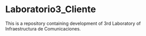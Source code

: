 # Laboratorio3_Cliente
This is a repository containing development of 3rd Laboratory of Infraestructura de Comunicaciones. 
